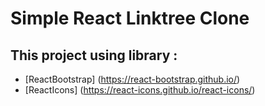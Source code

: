 # Simple React Linktree Clone

## This project using library :

- [ReactBootstrap] (https://react-bootstrap.github.io/)
- [ReactIcons] (https://react-icons.github.io/react-icons/)
